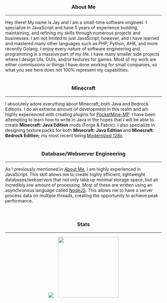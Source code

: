 <h3 align="center">About Me</h2><hr>
Hey there! My name is Jay and I am a small-time software engineer. I specialize in JavaScript and have 5 years of experience building, maintaining, and refining my skills through numerous projects and businesses. I am not limited to just JavaScript, however, and I have learned and mastered many other languages such as PHP, Python, AHK, and more recently Golang. I enjoy every nature of software engineering and programming is a massive part of my life. I have many smaller side projects where I design UIs, GUIs, and/or textures for games. Most of my work are either commissions or things I have done working for small companies, so what you see here does not 100% represent my capabilities.
<br><br>
<h3 align="center">Minecraft</h3><hr>

I absolutely adore everything about Minecraft, both Java and Bedrock Editions. I do an extreme amount of development in this realm and am highly experienced with creating plugins for [PocketMine-MP](https://github.com/pmmp/PocketMine-MP). I have been attempting to learn how to write in Java in the hopes that I will be able to create __Minecraft: Java Edition__ mods (Forge & Fabric). I also specialize in designing texture packs for both __Minecraft: Java Edition__ and __Minecraft: Bedrock Edition__; my most recent being [Modernized 128x](https://github.com/xJustJqy/Modernized-128x).
<br><br>
<h3 align="center">Database/Webserver Engineering</h3><hr>

As I previously mentioned in [About Me](#about-me), I am highly experienced in JavaScript. This skill allows me to create highly efficient, lightweight databases/webservers that not only take up minimal storage space, but an incredibly low amount of processing. Most of these are written using an asynchronous language called [NodeJS](https://nodejs.org/en/about/). This allows me to have a server process data on multiple threads, creating the opportunity to achieve peak performance.
<br><br><br>
<h3 align="center">Stats</h3><hr>

<div align="center"><img src="https://github-readme-stats.vercel.app/api?username=xJustJqy&show_icons=true&theme=dark">&nbsp;&nbsp;&nbsp;&nbsp;<img src="https://github-readme-stats.vercel.app/api/top-langs/?username=anuraghazra&layout=compact&theme=dark" height=195></div>
